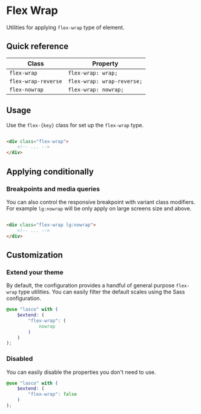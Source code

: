 # Flex Wrap

Utilities for applying `flex-wrap` type of element.

## Quick reference

| Class               | Property                   |
|---------------------|----------------------------|
| `flex-wrap`         | `flex-wrap: wrap;`         |
| `flex-wrap-reverse` | `flex-wrap: wrap-reverse;` |
| `flex-nowrap`       | `flex-wrap: nowrap;`       |

## Usage

Use the `flex-{key}` class for set up the `flex-wrap` type.

```html

<div class="flex-wrap">
    <!-- ... -->
</div>
```

## Applying conditionally

### Breakpoints and media queries

You can also control the responsive breakpoint with variant class modifiers. For example `lg:nowrap` will be only apply
on large screens size and above.

```html

<div class="flex-wrap lg:nowrap">
    <!-- ... -->
</div>
```

## Customization

### Extend your theme

By default, the configuration provides a handful of general purpose `flex-wrap` type utilities. You can easily filter
the default scales using the Sass configuration.

```scss
@use "lasco" with (
    $extend: (
        "flex-wrap": (
            nowrap
        )
    )
);
```

### Disabled

You can easily disable the properties you don't need to use.

```scss
@use "lasco" with (
    $extend: (
        "flex-wrap": false
    )
);
```
